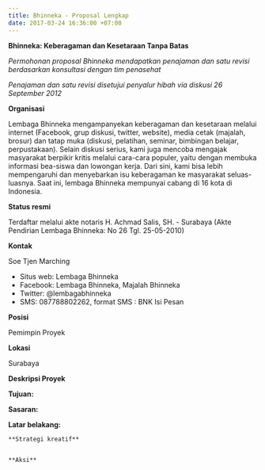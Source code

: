 ```yaml
---
title: Bhinneka - Proposal Lengkap
date: 2017-03-24 16:36:00 +07:00
---
```


**Bhinneka: Keberagaman dan Kesetaraan Tanpa Batas**

*Permohonan proposal Bhinneka mendapatkan penajaman dan satu revisi berdasarkan konsultasi dengan tim penasehat*

*Penajaman dan satu revisi disetujui penyalur hibah via diskusi 26 September 2012*

**Organisasi**

Lembaga Bhinneka mengampanyekan keberagaman dan kesetaraan melalui internet (Facebook, grup diskusi, twitter, website), media cetak (majalah, brosur) dan tatap muka (diskusi, pelatihan, seminar, bimbingan belajar, perpustakaan). Selain diskusi serius, kami juga mencoba mengajak masyarakat berpikir kritis melalui cara-cara populer, yaitu dengan membuka informasi bea-siswa dan lowongan kerja. Dari sini, kami bisa lebih mempengaruhi dan menyebarkan isu keberagaman ke masyarakat seluas-luasnya. Saat ini, lembaga Bhinneka mempunyai cabang di 16 kota di Indonesia.

**Status resmi**

Terdaftar melalui akte notaris H. Achmad Salis, SH. - Surabaya (Akte Pendirian Lembaga Bhinneka: No 26 Tgl. 25-05-2010)

**Kontak**

Soe Tjen Marching

* Situs web: Lembaga Bhinneka
* Facebook: Lembaga Bhinneka, Majalah Bhinneka
* Twitter: @lembagabhinneka
* SMS: 087788802262, format SMS : BNK <spasi> Isi Pesan

**Posisi**

Pemimpin Proyek

**Lokasi**

Surabaya

**Deskripsi Proyek**

**Tujuan:**

**Sasaran:**

**Latar belakang:**


    **Strategi kreatif**

    
    **Aksi**

    